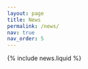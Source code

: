 ```yaml
---
layout: page
title: News
permalink: /news/
nav: true
nav_order: 5
---
```


<!-- {% include news_search.liquid %} -->


{% include news.liquid %}
